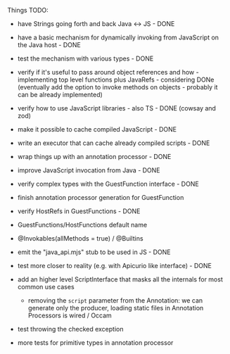 
Things TODO:

- have Strings going forth and back Java <-> JS - DONE
- have a basic mechanism for dynamically invoking from JavaScript on the Java host - DONE
- test the mechanism with various types - DONE
- verify if it's useful to pass around object references and how - implementing top level functions plus JavaRefs - considering DONe (eventually add the option to invoke methods on objects - probably it can be already implemented)
- verify how to use JavaScript libraries - also TS - DONE (cowsay and zod)
- make it possible to cache compiled JavaScript - DONE
- write an executor that can cache already compiled scripts - DONE
- wrap things up with an annotation processor - DONE
- improve JavaScript invocation from Java - DONE
- verify complex types with the GuestFunction interface - DONE
- finish annotation processor generation for GuestFunction
- verify HostRefs in GuestFunctions - DONE
- GuestFunctions/HostFunctions default name
- @Invokables(allMethods = true) / @Builtins
- emit the "java_api.mjs" stub to be used in JS - DONE
- test more closer to reality (e.g. with Apicurio like interface) - DONE
- add an higher level ScriptInterface that masks all the internals for most common use cases
    - removing the `script` parameter from the Annotation: we can generate only the producer, loading static files in Annotation Processors is wired / Occam
- test throwing the checked exception

- more tests for primitive types in annotation processor

